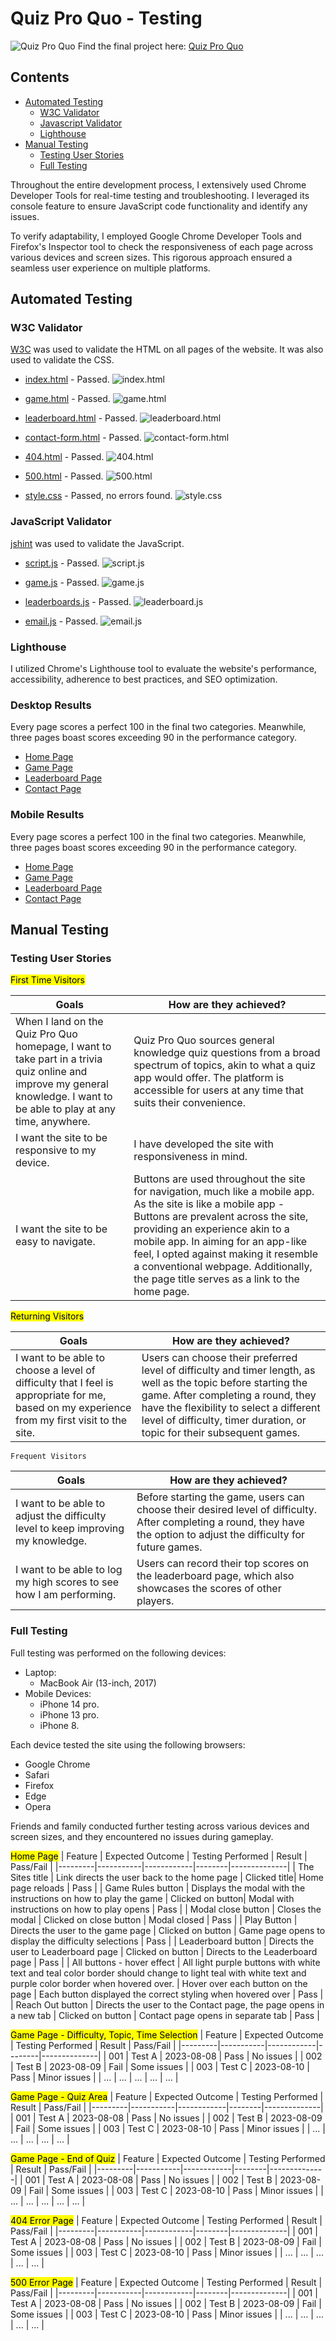 # Quiz Pro Quo - Testing
![Quiz Pro Quo](documentation/features/am-i-responsive.png)
Find the final project here: [Quiz Pro Quo](https://irebernardidev.github.io/Quiz-Pro-Quo/)

## Contents

- [Automated Testing](#automated-testing)
  * [W3C Validator](#w3c-validator)
  * [Javascript Validator](#javascript-validator)
  * [Lighthouse](#lighthouse)
- [Manual Testing](#manual-testing)
  * [Testing User Stories](#testing-user-stories)
  * [Full Testing](#full-testing)

Throughout the entire development process, I extensively used Chrome Developer Tools for real-time testing and troubleshooting. I leveraged its console feature to ensure JavaScript code functionality and identify any issues.

To verify adaptability, I employed Google Chrome Developer Tools and Firefox's Inspector tool to check the responsiveness of each page across various devices and screen sizes. This rigorous approach ensured a seamless user experience on multiple platforms.

## Automated Testing

### W3C Validator
[W3C](https://validator.w3.org/) was used to validate the HTML on all pages of the website. It was also used to validate the CSS.

* [index.html](index.html) - Passed.
  ![index.html](TESTING/W3C/index-w3.png)

* [game.html](game.html) - Passed.
  ![game.html](TESTING/W3C/game-w3.png)

* [leaderboard.html](leaderboard.html) - Passed.
  ![leaderboard.html](TESTING/W3C/leaderboard-w3.png)

* [contact-form.html](contact-form.html) - Passed.
  ![contact-form.html](TESTING/W3C/contact-w3.png)

* [404.html](404.html) - Passed.
 ![404.html](TESTING/W3C/404-w3.png)

* [500.html](500.html) - Passed.
  ![500.html](TESTING/W3C/500-w3.png)

* [style.css](assets/css/style.css) - Passed, no errors found.
  ![style.css](TESTING/W3C/style.css.png)

### JavaScript Validator
[jshint](https://jshint.com/) was used to validate the JavaScript.

* [script.js](assets/js/script.js) - Passed.
  ![script.js](TESTING/jshint/script-jshint.png)

* [game.js](assets/js/game.js) - Passed.
  ![game.js](TESTING/jshint/game-jshint.png)

* [leaderboards.js](assets/js/leaderboard.js) - Passed.
  ![leaderboard.js](TESTING/jshint/leaderboard-jshint.png)

* [email.js](assets/js/email.js) - Passed.
  ![email.js](TESTING/jshint/email-jshint.png)

### Lighthouse
I utilized Chrome's Lighthouse tool to evaluate the website's performance, accessibility, adherence to best practices, and SEO optimization.

### Desktop Results
Every page scores a perfect 100 in the final two categories. Meanwhile, three pages boast scores exceeding 90 in the performance category.
* [Home Page](TESTING/Lighthouse/home-desk.png)
* [Game Page](TESTING/Lighthouse/game-desk.png)
* [Leaderboard Page](TESTING/Lighthouse/leaderboard-desk.png)
* [Contact Page](TESTING/Lighthouse/contact-form-desk.png)

### Mobile Results
Every page scores a perfect 100 in the final two categories. Meanwhile, three pages boast scores exceeding 90 in the performance category.
* [Home Page](TESTING/Lighthouse/home-mob.png)
* [Game Page](TESTING/Lighthouse/game-mob.png)
* [Leaderboard Page](TESTING/Lighthouse/leaderboard-mob.png)
* [Contact Page](TESTING/Lighthouse/contact-form-mob.png)

## Manual Testing

### Testing User Stories
<mark>First Time Visitors</mark>

| Goals   | How are they achieved?  |
|------------|------------|
| When I land on the Quiz Pro Quo homepage, I want to take part in a trivia quiz online and improve my general knowledge. I want to be able to play at any time, anywhere.   | Quiz Pro Quo sources general knowledge quiz questions from a broad spectrum of topics, akin to what a quiz app would offer. The platform is accessible for users at any time that suits their convenience.  |
| I want the site to be responsive to my device.    | I have developed the site with responsiveness in mind.  |
| I want the site to be easy to navigate.    | Buttons are used throughout the site for navigation, much like a mobile app. As the site is like a mobile app - Buttons are prevalent across the site, providing an experience akin to a mobile app. In aiming for an app-like feel, I opted against making it resemble a conventional webpage. Additionally, the page title serves as a link to the home page.   |

<mark>Returning Visitors</mark>

| Goals   | How are they achieved?  |
|------------|------------|
| I want to be able to choose a level of difficulty that I feel is appropriate for me, based on my experience from my first visit to the site.   | Users can choose their preferred level of difficulty and timer length, as well as the topic before starting the game. After completing a round, they have the flexibility to select a different level of difficulty, timer duration, or topic for their subsequent games.  |

`Frequent Visitors`

| Goals   | How are they achieved?  |
|------------|------------|
| I want to be able to adjust the difficulty level to keep improving my knowledge.   | Before starting the game, users can choose their desired level of difficulty. After completing a round, they have the option to adjust the difficulty for future games.  |
| I want to be able to log my high scores to see how I am performing.    | Users can record their top scores on the leaderboard page, which also showcases the scores of other players.  |

### Full Testing
Full testing was performed on the following devices:

* Laptop:
  * MacBook Air (13-inch, 2017)
* Mobile Devices:
  * iPhone 14 pro.
  * iPhone 13 pro.
  * iPhone 8.

Each device tested the site using the following browsers:
* Google Chrome
* Safari
* Firefox
* Edge
* Opera

Friends and family conducted further testing across various devices and screen sizes, and they encountered no issues during gameplay.

<mark>Home Page</mark>
| Feature | Expected Outcome | Testing Performed      | Result | Pass/Fail      |
|---------|-----------|------------|--------|--------------|
| The Sites title     | Link directs the user back to the home page   | Clicked title| 	Home page reloads  | Pass    |
| Game Rules button    | Displays the modal with the instructions on how to play the game   | Clicked on button| Modal with instructions on how to play opens  | Pass  |
| Modal close button    | Closes the modal |	Clicked on close button	| Modal closed |	Pass |
| Play Button	| Directs the user to the game page |	Clicked on button |	Game page opens to display the difficulty selections |	Pass          |
| Leaderboard button    | Directs the user to Leaderboard page   | Clicked on button | Directs to the Leaderboard page   | Pass   |
| All buttons - hover effect   | All light purple buttons with white text and teal color border should change to light teal with white text and purple color border when hovered over.   | Hover over each button on the page | Each button displayed the correct styling when hovered over  | Pass  |
| Reach Out button     | Directs the user to the Contact page, the page opens in a new tab    | Clicked on button | Contact page opens in separate tab | Pass |

<mark>Game Page - Difficulty, Topic, Time Selection</mark>
| Feature | Expected Outcome | Testing Performed      | Result | Pass/Fail      |
|---------|-----------|------------|--------|--------------|
| 001     | Test A    | 2023-08-08 | Pass   | No issues    |
| 002     | Test B    | 2023-08-09 | Fail   | Some issues  |
| 003     | Test C    | 2023-08-10 | Pass   | Minor issues |
| ...     | ...       | ...        | ...    | ...          |



<mark>Game Page - Quiz Area</mark>
| Feature | Expected Outcome | Testing Performed      | Result | Pass/Fail      |
|---------|-----------|------------|--------|--------------|
| 001     | Test A    | 2023-08-08 | Pass   | No issues    |
| 002     | Test B    | 2023-08-09 | Fail   | Some issues  |
| 003     | Test C    | 2023-08-10 | Pass   | Minor issues |
| ...     | ...       | ...        | ...    | ...          |



<mark>Game Page - End of Quiz</mark>
| Feature | Expected Outcome | Testing Performed      | Result | Pass/Fail      |
|---------|-----------|------------|--------|--------------|
| 001     | Test A    | 2023-08-08 | Pass   | No issues    |
| 002     | Test B    | 2023-08-09 | Fail   | Some issues  |
| 003     | Test C    | 2023-08-10 | Pass   | Minor issues |
| ...     | ...       | ...        | ...    | ...          |


<mark>404 Error Page</mark>
| Feature | Expected Outcome | Testing Performed      | Result | Pass/Fail      |
|---------|-----------|------------|--------|--------------|
| 001     | Test A    | 2023-08-08 | Pass   | No issues    |
| 002     | Test B    | 2023-08-09 | Fail   | Some issues  |
| 003     | Test C    | 2023-08-10 | Pass   | Minor issues |
| ...     | ...       | ...        | ...    | ...          |


<mark>500 Error Page</mark>
| Feature | Expected Outcome | Testing Performed      | Result | Pass/Fail      |
|---------|-----------|------------|--------|--------------|
| 001     | Test A    | 2023-08-08 | Pass   | No issues    |
| 002     | Test B    | 2023-08-09 | Fail   | Some issues  |
| 003     | Test C    | 2023-08-10 | Pass   | Minor issues |
| ...     | ...       | ...        | ...    | ...          |
